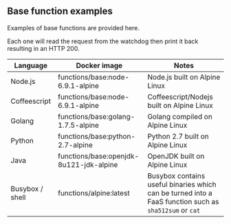 ## Base function examples

Examples of base functions are provided here.

Each one will read the request from the watchdog then print it back resulting in an HTTP 200.

| Language               | Docker image                            | Notes                                  |
|------------------------|-----------------------------------------|----------------------------------------|
| Node.js                | functions/base:node-6.9.1-alpine        | Node.js built on Alpine Linux          |
| Coffeescript           | functions/base:node-6.9.1-alpine        | Coffeescript/Nodejs built on Alpine Linux |
| Golang                 | functions/base:golang-1.7.5-alpine      | Golang compiled on Alpine Linux        |
| Python                 | functions/base:python-2.7-alpine        | Python 2.7 built on Alpine Linux       |
| Java                   | functions/base:openjdk-8u121-jdk-alpine | OpenJDK built on Alpine Linux |
| Busybox / shell        | functions/alpine:latest            | Busybox contains useful binaries which can be turned into a FaaS function such as `sha512sum` or `cat` |
